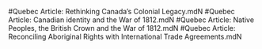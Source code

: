 #Quebec
Article: Rethinking Canada’s Colonial Legacy.mdN
#Quebec
Article: Canadian identity and the War of 1812.mdN
#Quebec
Article: Native Peoples, the British Crown and the War of 1812.mdN
#Quebec
Article: Reconciling Aboriginal Rights with International Trade Agreements.mdN

